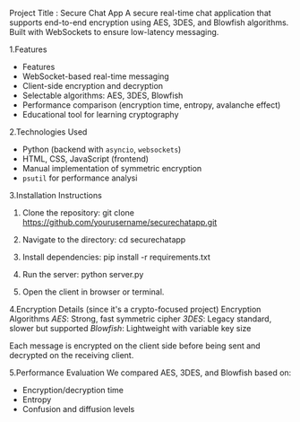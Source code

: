 Project Title : Secure Chat App
A secure real-time chat application that supports end-to-end encryption using AES, 3DES, and Blowfish algorithms. Built with WebSockets to ensure low-latency messaging.

1.Features
- Features
- WebSocket-based real-time messaging
- Client-side encryption and decryption
- Selectable algorithms: AES, 3DES, Blowfish
- Performance comparison (encryption time, entropy, avalanche effect)
- Educational tool for learning cryptography


 2.Technologies Used
-  Python (backend with `asyncio`, `websockets`)
- HTML, CSS, JavaScript (frontend)
- Manual implementation of symmetric encryption
- `psutil` for performance analysi

3.Installation Instructions
1. Clone the repository:
   git clone https://github.com/yourusername/securechatapp.git

2. Navigate to the directory:
cd securechatapp

3. Install dependencies:
pip install -r requirements.txt


4. Run the server:
python server.py

5. Open the client in browser or terminal.

4.Encryption Details (since it's a crypto-focused project)
Encryption Algorithms
 *AES*: Strong, fast symmetric cipher
  *3DES*: Legacy standard, slower but supported
  *Blowfish*: Lightweight with variable key size

Each message is encrypted on the client side before being sent and decrypted on the receiving client.

5.Performance Evaluation
We compared AES, 3DES, and Blowfish based on:
- Encryption/decryption time
- Entropy
- Confusion and diffusion levels
